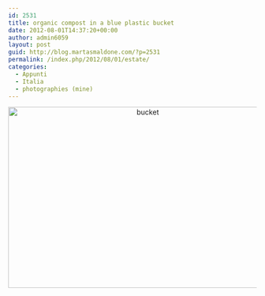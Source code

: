 ```yaml
---
id: 2531
title: organic compost in a blue plastic bucket
date: 2012-08-01T14:37:20+00:00
author: admin6059
layout: post
guid: http://blog.martasmaldone.com/?p=2531
permalink: /index.php/2012/08/01/estate/
categories:
  - Appunti
  - Italia
  - photographies (mine)
---
```

<p style="text-align: center;">
  <img class="aligncenter wp-image-3733" src="http://blog.martasmaldone.eu/wp-content/uploads/2012/08/bucket.jpg" alt="bucket" width="550" height="367" srcset="http://blog.martasmaldone.eu/wp-content/uploads/2012/08/bucket.jpg 675w, http://blog.martasmaldone.eu/wp-content/uploads/2012/08/bucket-300x200.jpg 300w, http://blog.martasmaldone.eu/wp-content/uploads/2012/08/bucket-330x220.jpg 330w" sizes="(max-width: 550px) 100vw, 550px" />
</p>